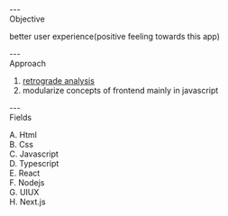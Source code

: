 ---\
Objective


better user experience(positive feeling towards this app)



---\
Approach


1. [retrograde analysis](https://www.youtube.com/watch?v=v34NqCbAA1c&ab_channel=TED-Ed)
2. modularize concepts of frontend mainly in javascript



---\
Fields


A. Html\
B. Css\
C. Javascript\
D. Typescript\
E. React\
F. Nodejs\
G. UIUX\
H. Next.js

